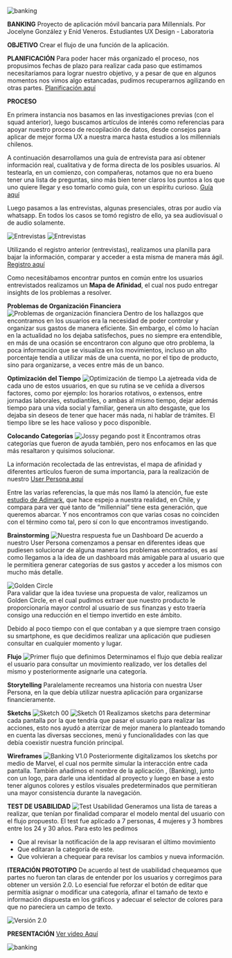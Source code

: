 ![banking](https://i.imgur.com/bYczP1V.jpg) 


<b>BANKING</b>
Proyecto de aplicación móvil bancaria para Millennials.
Por Jocelyne González y Enid Veneros.
Estudiantes UX Design - Laboratoria


<b>OBJETIVO</b>
  Crear el flujo de una función de la aplicación. 


<b>PLANIFICACIÓN</b>
   Para poder hacer más organizado el proceso, nos propusimos fechas de plazo para realizar cada paso que estimamos necesitaríamos para lograr nuestro objetivo, y a pesar de que en algunos momentos nos vimos algo estancadas, pudimos recuperarnos agilizando en otras partes. <a href="https://drive.google.com/open?id=1RllFfdrEBGcUzHXb_hpTXZVFxoaC52LxDTUA-dbvkak">Planificación aquí</a>


<b>PROCESO</b>

En primera instancia nos basamos en las investigaciones previas (con el squad anterior), luego buscamos artículos de interés como referencias para apoyar nuestro proceso de recopilación de datos, desde consejos para aplicar de mejor forma UX a nuestra marca hasta estudios a los millennials chilenos. 

A continuación desarrollamos una guía de entrevista para así obtener información real, cualitativa y de forma directa de los posibles usuarios. Al testearla, en un comienzo, con compañeras, notamos que no era bueno tener una lista de preguntas, sino más bien tener claros los puntos a los que uno quiere llegar y eso tomarlo como guía, con un espíritu curioso.
<a href="https://drive.google.com/drive/folders/1V59xJNIjqSIiVomFk0rnL1w2Ee4O8PWq">Guía aquí </a>

Luego pasamos a las entrevistas, algunas presenciales, otras por audio vía whatsapp. En todos los casos se tomó registro de ello, ya sea audiovisual o de audio solamente.

![Entrevistas](https://github.com/naoangel/banking/blob/master/entrevista%20Nati.jpg)
![Entrevistas](https://github.com/naoangel/banking/blob/master/entrevista%20Tamara.jpg) 

Utilizando el registro anterior (entrevistas), realizamos una planilla para bajar la información, comparar y acceder a esta misma de manera más ágil.
<a href="https://drive.google.com/open?id=1x79dkDgCNXF1xKuzxiaP3IFDdh4dg_d1fGU8tcpj8zs"> Registro aquí </a>

Como necesitábamos encontrar puntos en común entre los usuarios entrevistados realizamos un **Mapa de Afinidad**, el cual nos pudo entregar insights de los problemas a resolver.

**Problemas de Organización Financiera**
![Problemas de organización financiera](https://github.com/naoangel/banking/blob/master/Nueva%20carpeta%20(3)/20180227_180716.jpg?raw=true)
Dentro de los hallazgos que encontramos en los usuarios era la necesidad de poder controlar y organizar sus gastos de manera eficiente. Sin embargo, el cómo lo hacían en la actualidad no los dejaba satisfechos, pues no siempre era entendible, en más de una ocasión se encontraron con alguno que otro problema, la poca información que se visualiza en los movimientos,  incluso un alto porcentaje tendía a  utilizar más de una  cuenta, no por el tipo de producto, sino para organizarse, a veces entre más de un banco.

**Optimización del Tiempo**
![Optimización de tiempo](https://github.com/naoangel/banking/blob/master/Nueva%20carpeta%20(3)/20180227_180736.jpg)
La ajetreada vida de cada uno de estos usuarios, en que su rutina se ve ceñida a diversos factores, como por ejemplo: los horarios rotativos, o extensos, entre jornadas laborales, estudiantiles, o ambas al mismo tiempo, dejar además tiempo para una vida social y familiar, genera un alto desgaste, que los dejaba sin deseos de tener que hacer más nada, ni hablar de trámites. El tiempo libre se les hace valioso y  poco disponible.

**Colocando Categorías**
![Jossy pegando post it](https://i.imgur.com/1owtlBB.jpg) 
Encontramos otras categorías que fueron de ayuda también, pero nos enfocamos en las que más resaltaron y quisimos solucionar.




La información recolectada de las entrevistas, el mapa de afinidad y  diferentes artículos fueron de suma importancia, para la realización de nuestro <a href="https://drive.google.com/open?id=1azknzm8wdQ2t-aE4wMkpto9RxoPHq43xor-YaPIcnEk">User Persona aquí </a>

Entre las varias referencias, la que más nos llamó la atención, fue este <a href="http://www.adimark.cl/es/estudios/archivo.asp?id=385
">estudio de Adimark</a>, que hace espejo a nuestra realidad, en Chile, y compara para ver qué tanto de “millennial” tiene esta generación, que queremos abarcar. Y nos encontramos con que varias cosas no coinciden con el término como tal, pero sí con lo que encontramos investigando. 




     
**Brainstorming**
![Nuestra respuesta fue un Dashboard](https://i.imgur.com/DI5tlTg.jpg)
De acuerdo a nuestro User Persona comenzamos a pensar en diferentes ideas que pudiesen solucionar de alguna manera los problemas encontrados, es así como llegamos a la idea de un dashboard más amigable para al usuario que le permitiera generar categorías de sus gastos y acceder a los mismos con mucho más detalle. 

![Golden Circle](https://drive.google.com/open?id=167uLga10ITt-VWC1wzbjqpngoXdg2AN4)  
Para validar que la idea tuviese una propuesta de valor, realizamos un Golden Circle, en el cual pudimos extraer que nuestro producto le proporcionaría mayor control al usuario de sus finanzas y esto traería consigo una reducción en el tiempo invertido en este ámbito.

Debido al poco tiempo con el que contaban y a que siempre traen consigo su smartphone, es que decidimos realizar una aplicación que pudiesen consultar en cualquier momento y lugar.

**Flujo**
![Primer flujo que definimos](https://i.imgur.com/eLvcQMI.jpg?1)
Determinamos el flujo que debía realizar el usuario para consultar un movimiento realizado, ver los detalles del mismo y posteriormente asignarle una categoría. 

**Storytelling**
Paralelamente recreamos una historia con nuestra User Persona, en la que debía utilizar nuestra aplicación para organizarse financieramente.

**Sketchs**
![Sketch 00](https://i.imgur.com/kLTVepd.jpg)
![Sketch 01](https://i.imgur.com/2U76vsN.jpg)
Realizamos sketchs para determinar cada pantalla por la que tendría que pasar el usuario para realizar las acciones, esto nos ayudó a aterrizar de mejor manera lo planteado tomando en cuenta las diversas secciones, menú y funcionalidades con las que debía coexistir nuestra función principal.

**Wireframes** 
![Banking V1.0](https://i.imgur.com/Yr98yuq.png)
Posteriormente digitalizamos los sketchs por medio de Marvel, el cual nos permite simular la interacción entre cada pantalla. También añadimos el nombre de la aplicación , (Banking), junto con un logo, para darle una identidad al proyecto y luego en base a esto tener algunos colores y estilos visuales predeterminados que permitieran una mayor consistencia durante la navegación.
 
**TEST DE USABILIDAD**
![Test Usabilidad](https://i.imgur.com/NP0BOwo.gifv)
Generamos una lista de tareas a realizar, que tenían por finalidad comparar el modelo mental del usuario con el flujo propuesto. El test fue aplicado a 7 personas, 4 mujeres y 3 hombres entre los 24 y 30 años.
Para esto les pedimos 
* Que al revisar la notificación de la app revisaran el último movimiento
* Que editaran la categoría de este.
* Que volvieran a chequear para revisar los cambios y nueva información.




**ITERACIÓN PROTOTIPO**
De acuerdo al test de usabilidad chequeamos que partes no fueron tan claras de entender por los usuarios y corregimos para obtener un versión 2.0. Lo esencial fue reforzar el botón de editar que permitía asignar o modificar una categoría, afinar el tamaño de texto e información dispuesta en los gráficos y adecuar el selector de colores para que no pareciera un campo de texto.


![Versión 2.0](https://i.imgur.com/WCiSWW3.jpg)


**PRESENTACIÓN**
<a href="https://drive.google.com/open?id=1mmDR2r98OSeQGXIGEM3yYz_H6_pqJajY"> Ver video Aquí</a>


![banking](https://i.imgur.com/bYczP1V.jpg)
